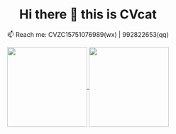 <div align="center">
    <h1>Hi there 👋 this is CVcat</h1>
</div>


<div align="center">
    <p>📫 Reach me: CVZC15751076989(wx) | 992822653(qq)</p>
</div>

  
<div align="center">
    <a href="https://github.com/cv-cat">
        <img height=180 align="center" src="https://github-readme-stats.vercel.app/api?username=cv-cat&show_icons=true&count_private=true&hide=prs&theme=default_repocard" />
    </a>
    <a> 
        <img height=180 align="center" src="https://sns-avatar-qc.xhscdn.com/avatar/1040g2jo314d4fmkh5q6g5opfn26ov65182rk9m0?imageView2/2/w/540/format/webp|imageMogr2/strip2" />
    </a>
</div>

